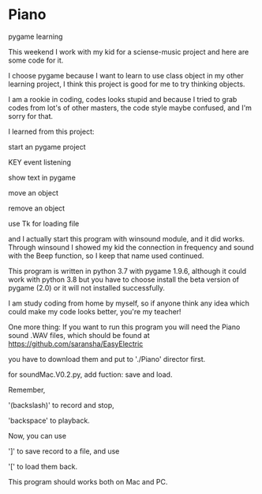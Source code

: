 # Piano
pygame learning

This weekend I work with my kid for a sciense-music project and
here are some code for it.

I choose pygame because I want to learn to use class object in my
other learning project, I think this project is good for me to
try thinking objects.

I am a rookie in coding, codes looks stupid and because I tried 
to grab codes from lot's of other masters, the code style maybe
confused, and I'm sorry for that.

I learned from this project:

  start an pygame project
  
  KEY event listening
  
  show text in pygame
  
  move an object
  
  remove an object
  
  use Tk for loading file
  

  and
  I actually start this program with winsound module, and it did
  works.  Through winsound I showed my kid the connection in
  frequency and sound with the Beep function, so I keep that name
  used continued.
  
This program is written in python 3.7 with pygame 1.9.6, although 
it could work with python 3.8 but you have to choose install the 
beta version of pygame (2.0) or it will not installed successfully.

I am study coding from home by myself, so if anyone think any idea
which could make my code looks better, you're my teacher!

One more thing:
If you want to run this program you will need the Piano sound .WAV
files, which should be found at https://github.com/saransha/EasyElectric

you have to download them and put to './Piano' director first.

for soundMac.V0.2.py, add fuction: save and load.

Remember, 

'\(backslash)' to record and stop, 

'backspace' to playback.
 
Now, you can use
 
']' to save record to a file, and use
 
'[' to load them back.

This program should works both on Mac and PC.